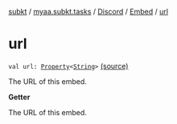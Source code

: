[subkt](../../../index.md) / [myaa.subkt.tasks](../../index.md) / [Discord](../index.md) / [Embed](index.md) / [url](./url.md)

# url

`val url: `[`Property`](https://docs.gradle.org/current/javadoc/org/gradle/api/provider/Property.html)`<`[`String`](https://kotlinlang.org/api/latest/jvm/stdlib/kotlin/-string/index.html)`>` [(source)](https://github.com/Myaamori/SubKt/blob/0.1.19/src/main/kotlin/myaa/subkt/tasks/discordtask.kt#L264)

The URL of this embed.

**Getter**

The URL of this embed.

